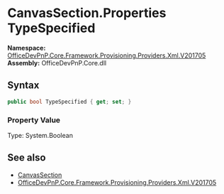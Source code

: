 # CanvasSection.Properties TypeSpecified
  

**Namespace:** [OfficeDevPnP.Core.Framework.Provisioning.Providers.Xml.V201705](OfficeDevPnP.Core.Framework.Provisioning.Providers.Xml.V201705.md)  
**Assembly:** OfficeDevPnP.Core.dll  
## Syntax
```C#
public bool TypeSpecified { get; set; }
```

### Property Value
Type: System.Boolean  

## See also
- [CanvasSection](OfficeDevPnP.Core.Framework.Provisioning.Providers.Xml.V201705.CanvasSection.md) 
- [OfficeDevPnP.Core.Framework.Provisioning.Providers.Xml.V201705](OfficeDevPnP.Core.Framework.Provisioning.Providers.Xml.V201705.md) 
